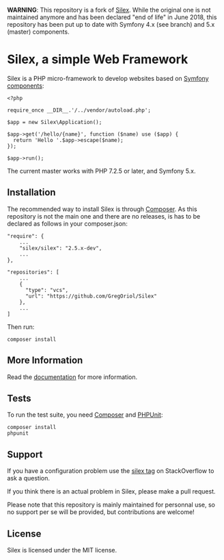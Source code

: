 **WARNING**: This repository is a fork of [Silex](https://github.com/silexphp/Silex). While the original one is not maintained anymore and has been declared "end of life" in June 2018, this repository has been put up to date with Symfony 4.x (see branch) and 5.x (master) components.

Silex, a simple Web Framework
=============================

Silex is a PHP micro-framework to develop websites based on [Symfony components](https://symfony.com):

``` {.sourceCode .php}
<?php

require_once __DIR__.'/../vendor/autoload.php';

$app = new Silex\Application();

$app->get('/hello/{name}', function ($name) use ($app) {
  return 'Hello '.$app->escape($name);
});

$app->run();
```

The current master works with PHP 7.2.5 or later, and Symfony 5.x.

Installation
------------

The recommended way to install Silex is through [Composer](https://getcomposer.org). As this repository is not the main one and there are no releases, is has to be declared as follows in your composer.json:

``` {.sourceCode .json}
"require": {
    ...
    "silex/silex": "2.5.x-dev",
    ...
},

"repositories": [
    ...
    {
      "type": "vcs",
      "url": "https://github.com/GregOriol/Silex"
    },
    ...
]
```

Then run:

``` {.sourceCode .bash}
composer install
```

More Information
----------------

Read the [documentation](https://silex.symfony.com/documentation) for more information.

Tests
-----

To run the test suite, you need [Composer](https://getcomposer.org) and [PHPUnit](https://phpunit.de):

``` {.sourceCode .bash}
composer install
phpunit
```

Support
-------

If you have a configuration problem use the [silex tag](https://stackoverflow.com/questions/tagged/silex) on StackOverflow to ask a question.

If you think there is an actual problem in Silex, please make a pull request.

Please note that this repository is mainly maintained for personnal use, so no support per se will be provided, but contributions are welcome!

License
-------

Silex is licensed under the MIT license.
